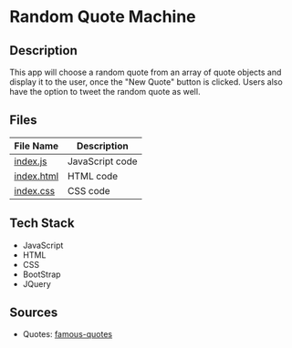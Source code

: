 # Random Quote Machine
## Description
This app will choose a random quote from an array of quote objects and display it to the user, once the 
"New Quote" button is clicked. Users also have the option to tweet the random quote as well.
## Files
|File Name|Description|
|---|---|
|[index.js](https://github.com/ShaunJPartridge/JQuery-React-Redux-Apps/blob/main/RandomQuoteMachine/index.js)| JavaScript code
|[index.html](https://github.com/ShaunJPartridge/JQuery-React-Redux-Apps/blob/main/RandomQuoteMachine/index.html)| HTML code
|[index.css](https://github.com/ShaunJPartridge/JQuery-React-Redux-Apps/blob/main/RandomQuoteMachine/index.css)| CSS code
## Tech Stack
- JavaScript
- HTML
- CSS
- BootStrap
- JQuery
## Sources
- Quotes: [famous-quotes](https://blog.hubspot.com/sales/famous-quotes)
